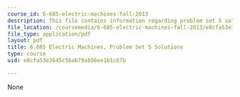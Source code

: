 ```yaml
---
course_id: 6-685-electric-machines-fall-2013
description: This file contains information regarding problem set 5 solution.
file_location: /coursemedia/6-685-electric-machines-fall-2013/e8cfa53e3645c56ab79ab56ee1b1c67b_MIT6_685F13_ps05ans.pdf
file_type: application/pdf
layout: pdf
title: 6.685 Electric Machines, Problem Set 5 Solutions
type: course
uid: e8cfa53e3645c56ab79ab56ee1b1c67b

---
```

None